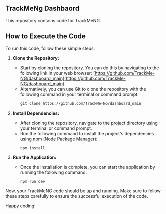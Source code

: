 ## TrackMeNg Dashbaord

This repository contains code for TrackMeNG.

## How to Execute the Code

To run this code, follow these simple steps:

1. **Clone the Repository:**

   - Start by cloning the repository. You can do this by navigating to the following link in your web browser:
     [https://github.com/TrackMe-NG/dashboard_main](https://github.com/TrackMe-NG/dashboard_main)
   - Alternatively, you can use Git to clone the repository with the following command in your terminal or command prompt:
     ```
     git clone https://github.com/TrackMe-NG/dashboard_main
     ```

2. **Install Dependencies:**

   - After cloning the repository, navigate to the project directory using your terminal or command prompt.
   - Run the following command to install the project's dependencies using npm (Node Package Manager):
     ```
     npm install
     ```

3. **Run the Application:**
   - Once the installation is complete, you can start the application by running the following command:
     ```
     npm run dev
     ```

Now, your TrackMeNG code should be up and running. Make sure to follow these steps carefully to ensure the successful execution of the code.

Happy coding!
